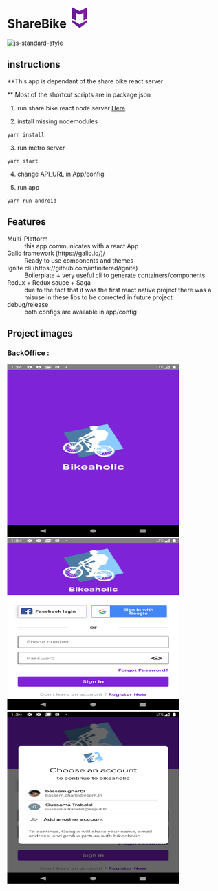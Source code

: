 #  ShareBike ![alt text](https://github.com/adam-p/markdown-here/raw/master/src/common/images/icon48.png "Logo Title Text 1")
[![js-standard-style](https://img.shields.io/badge/code%20style-standard-brightgreen.svg?style=flat)](http://standardjs.com/)

## instructions 

**This app is dependant of the share bike react server 

** Most of the shortcut scripts are in package.json 

1. run share bike react node server  [Here](https://github.com/gogetsu4024/sharebike-react)

2. install missing nodemodules
```shell
yarn install
```

3. run metro server 
```shell
yarn start 
```
4. change API_URL in App/config

5. run app 
```shell
yarn run android 
```




## Features
<dl>
  
  <dt>Multi-Platform</dt>
  <dd>this app communicates with a react App</dd>
   
  <dt> Galio framework (https://galio.io/)/</dt>
  <dd>Ready to use components and themes </dd>

  <dt>Ignite cli (https://github.com/infinitered/ignite)</dt>
  <dd>Boilerplate  + very useful cli to generate containers/components </dd>

   <dt>Redux + Redux sauce + Saga </dt>
   <dd>due to the fact that it was the first react native project there was a misuse in these libs to be corrected in future project   </dd> 
    
  <dt>debug/release</dt>
  <dd>both configs are available in app/config</dd>
</dl>

## Project images
### BackOffice :
<img src="/readmeimages/1.png" width="400" height="400"> <img src="/readmeimages/2.png" width="400" height="400"> <img src="/readmeimages/3.png" width="400" height="400">


